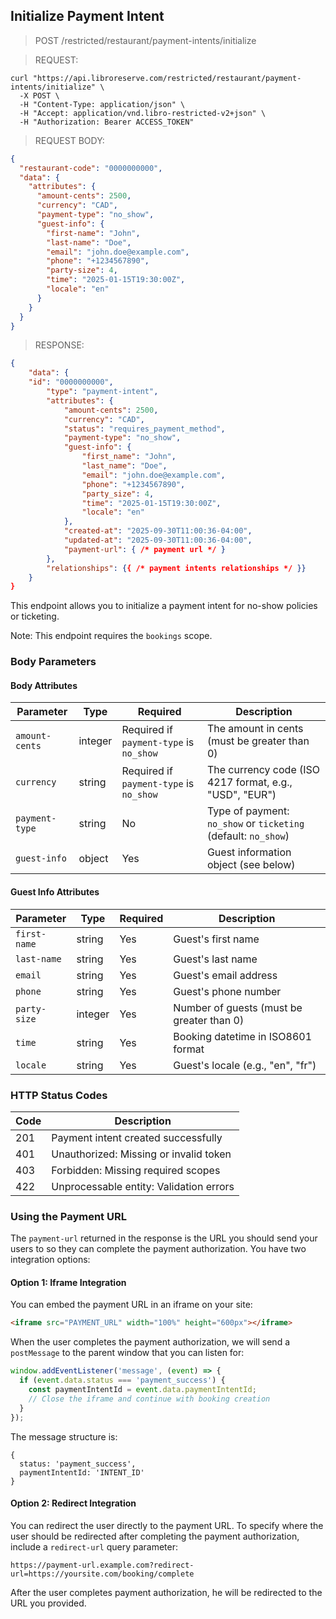 ## Initialize Payment Intent

> <span class="method post">POST</span> /restricted/restaurant/payment-intents/initialize

> REQUEST:

```shell
curl "https://api.libroreserve.com/restricted/restaurant/payment-intents/initialize" \
  -X POST \
  -H "Content-Type: application/json" \
  -H "Accept: application/vnd.libro-restricted-v2+json" \
  -H "Authorization: Bearer ACCESS_TOKEN"
```

> REQUEST BODY:

```json
{
  "restaurant-code": "0000000000",
  "data": {
    "attributes": {
      "amount-cents": 2500,
      "currency": "CAD",
      "payment-type": "no_show",
      "guest-info": {
        "first-name": "John",
        "last-name": "Doe",
        "email": "john.doe@example.com",
        "phone": "+1234567890",
        "party-size": 4,
        "time": "2025-01-15T19:30:00Z",
        "locale": "en"
      }
    }
  }
}
```

> RESPONSE:

```json
{
    "data": {
    "id": "0000000000",
        "type": "payment-intent",
        "attributes": {
            "amount-cents": 2500,
            "currency": "CAD",
            "status": "requires_payment_method",
            "payment-type": "no_show",
            "guest-info": {
                "first_name": "John",
                "last_name": "Doe",
                "email": "john.doe@example.com",
                "phone": "+1234567890",
                "party_size": 4,
                "time": "2025-01-15T19:30:00Z",
                "locale": "en"
            },
            "created-at": "2025-09-30T11:00:36-04:00",
            "updated-at": "2025-09-30T11:00:36-04:00",
            "payment-url": { /* payment url */ }
        },
        "relationships": {{ /* payment intents relationships */ }}
    }
}
```

This endpoint allows you to initialize a payment intent for no-show policies or ticketing.

<aside class="notice">Note: This endpoint requires the <code>bookings</code> scope.</aside>

### Body Parameters

<span class="dynamic-attributes" data-attr-type="restaurantCode"></span>

#### Body Attributes

| Parameter | Type | Required | Description |
|-----------|------|----------|-------------|
| `amount-cents` | integer | Required if `payment-type` is `no_show` | The amount in cents (must be greater than 0) |
| `currency` | string | Required if `payment-type` is `no_show` | The currency code (ISO 4217 format, e.g., "USD", "EUR") |
| `payment-type` | string | No | Type of payment: `no_show` or `ticketing` (default: `no_show`) |
| `guest-info` | object | Yes | Guest information object (see below) |

#### Guest Info Attributes

| Parameter | Type | Required | Description |
|-----------|------|----------|-------------|
| `first-name` | string | Yes | Guest's first name |
| `last-name` | string | Yes | Guest's last name |
| `email` | string | Yes | Guest's email address |
| `phone` | string | Yes | Guest's phone number |
| `party-size` | integer | Yes | Number of guests (must be greater than 0) |
| `time` | string | Yes | Booking datetime in ISO8601 format |
| `locale` | string | Yes | Guest's locale (e.g., "en", "fr") |

### HTTP Status Codes

| Code | Description |
|------|-------------|
| 201 | Payment intent created successfully |
| 401 | Unauthorized: Missing or invalid token |
| 403 | Forbidden: Missing required scopes |
| 422 | Unprocessable entity: Validation errors |

### Using the Payment URL

The `payment-url` returned in the response is the URL you should send your users to so they can complete the payment authorization. You have two integration options:

#### Option 1: Iframe Integration

You can embed the payment URL in an iframe on your site:

```html
<iframe src="PAYMENT_URL" width="100%" height="600px"></iframe>
```

When the user completes the payment authorization, we will send a `postMessage` to the parent window that you can listen for:

```javascript
window.addEventListener('message', (event) => {
  if (event.data.status === 'payment_success') {
    const paymentIntentId = event.data.paymentIntentId;
    // Close the iframe and continue with booking creation
  }
});
```

The message structure is:
```
{
  status: 'payment_success',
  paymentIntentId: 'INTENT_ID'
}
```

#### Option 2: Redirect Integration

You can redirect the user directly to the payment URL. To specify where the user should be redirected after completing the payment authorization, include a `redirect-url` query parameter:

`https://payment-url.example.com?redirect-url=https://yoursite.com/booking/complete`

After the user completes payment authorization, he will be redirected to the URL you provided.
